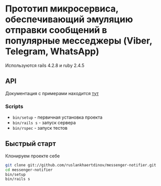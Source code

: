 # Прототип микросервиса, обеспечивающий эмуляцию отправки сообщений в популярные месседжеры (Viber, Telegram, WhatsApp)

Используются rails 4.2.8 и ruby 2.4.5

## API

Документация с примерами находится [тут](http://localhost:3000/docs)

### Scripts

* `bin/setup` - первичная установка проекта
* `bin/rails s` - запуск сервера
* `bin/rspec` - запуск тестов

## Быстрый старт

Клонируем проекте себе

```bash
git clone git://github.com/ruslankhaertdinov/messenger-notifier.git
cd messenger-notifier
bin/setup
bin/rails s
```
